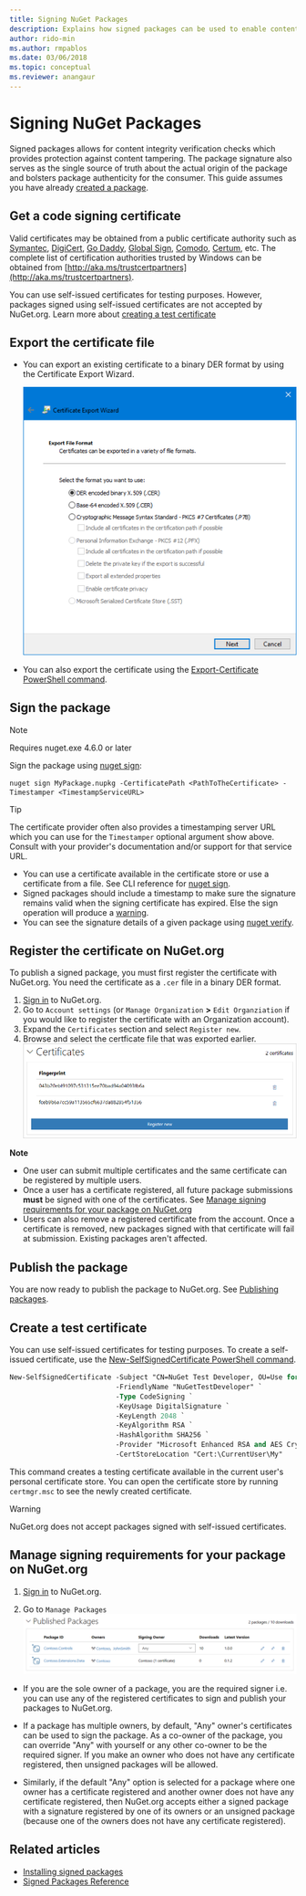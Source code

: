 ```yaml
---
title: Signing NuGet Packages
description: Explains how signed packages can be used to enable content integrity verification.
author: rido-min
ms.author: rmpablos
ms.date: 03/06/2018
ms.topic: conceptual
ms.reviewer: anangaur
---
```


# Signing NuGet Packages

Signed packages allows for content integrity verification checks which provides protection against content tampering. The package signature also serves as the single source of truth about the actual origin of the package and bolsters package authenticity for the consumer. This guide assumes you have already [created a package](creating-a-package.md).

## Get a code signing certificate

Valid certificates may be obtained from a public certificate authority such as [Symantec](https://trustcenter.websecurity.symantec.com/process/trust/productOptions?productType=SoftwareValidationClass3), [DigiCert](https://www.digicert.com/code-signing/), [Go Daddy](https://www.godaddy.com/web-security/code-signing-certificate), [Global Sign](https://www.globalsign.com/en/code-signing-certificate/), [Comodo](https://www.comodo.com/e-commerce/code-signing/code-signing-certificate.php), [Certum](https://www.certum.eu/certum/cert,offer_en_open_source_cs.xml), etc. The complete list of certification authorities trusted by Windows can be obtained from [http://aka.ms/trustcertpartners](http://aka.ms/trustcertpartners).

You can use self-issued certificates for testing purposes. However, packages signed using self-issued certificates are not accepted by NuGet.org. Learn more about [creating a test certificate](#create-a-test-certificate)

## Export the certificate file

* You can export an existing certificate to a binary DER format by using the Certificate Export Wizard.

  ![Certificate Export Wizard](../reference/media/CertificateExportWizard.png)

* You can also export the certificate using the [Export-Certificate PowerShell command](/powershell/module/pkiclient/export-certificate).

## Sign the package

> [!note]
> Requires nuget.exe 4.6.0 or later

Sign the package using [nuget sign](../tools/cli-ref-sign.md):

```cli
nuget sign MyPackage.nupkg -CertificatePath <PathToTheCertificate> -Timestamper <TimestampServiceURL>
```

> [!Tip]
> The certificate provider often also provides a timestamping server URL which you can use for the `Timestamper` optional argument show above. Consult with your provider's documentation and/or support for that service URL.

* You can use a certificate available in the certificate store or use a certificate from a file. See CLI reference for [nuget sign](../tools/cli-ref-sign.md).
* Signed packages should include a timestamp to make sure the signature remains valid when the signing certificate has expired. Else the sign operation will produce a [warning](../reference/errors-and-warnings/NU3002.md).
* You can see the signature details of a given package using [nuget verify](../tools/cli-ref-verify.md).

## Register the certificate on NuGet.org

To publish a signed package, you must first register the certificate with NuGet.org. You need the certificate as a `.cer` file in a binary DER format.

1. [Sign in](https://www.nuget.org/users/account/LogOn?returnUrl=%2F) to NuGet.org.
1. Go to `Account settings` (or `Manage Organization` **>** `Edit Organziation` if you would like to register the certificate with an Organization account).
1. Expand the `Certificates` section and select `Register new`.
1. Browse and select the certficate file that was exported earlier.
  ![Registered Certificates](../reference/media/registered-certs.png)

**Note**
* One user can submit multiple certificates and the same certificate can be registered by multiple users.
* Once a user has a certificate registered, all future package submissions **must** be signed with one of the certificates. See [Manage signing requirements for your package on NuGet.org](#manage-signing-requirements-for-your-package-on-nugetorg)
* Users can also remove a registered certificate from the account. Once a certificate is removed, new packages signed with that certificate will fail at submission. Existing packages aren't affected.

## Publish the package

You are now ready to publish the package to NuGet.org. See [Publishing packages](Publish-a-package.md).

## Create a test certificate

You can use self-issued certificates for testing purposes. To create a self-issued certificate, use the [New-SelfSignedCertificate PowerShell command](/powershell/module/pkiclient/new-selfsignedcertificate).

```ps
New-SelfSignedCertificate -Subject "CN=NuGet Test Developer, OU=Use for testing purposes ONLY" `
                          -FriendlyName "NuGetTestDeveloper" `
                          -Type CodeSigning `
                          -KeyUsage DigitalSignature `
                          -KeyLength 2048 `
                          -KeyAlgorithm RSA `
                          -HashAlgorithm SHA256 `
                          -Provider "Microsoft Enhanced RSA and AES Cryptographic Provider" `
                          -CertStoreLocation "Cert:\CurrentUser\My" 
```

This command creates a testing certificate available in the current user's personal certificate store. You can open the certificate store by running `certmgr.msc` to see the newly created certificate.

> [!Warning]
> NuGet.org does not accept packages signed with self-issued certificates.

## Manage signing requirements for your package on NuGet.org
1. [Sign in](https://www.nuget.org/users/account/LogOn?returnUrl=%2F) to NuGet.org.

1. Go to `Manage Packages` 
   ![Configure package signers](../reference/media/configure-package-signers.png)

* If you are the sole owner of a package, you are the required signer i.e. you can use any of the registered certificates to sign and publish your packages to NuGet.org.

* If a package has multiple owners, by default, "Any" owner's certificates can be used to sign the package. As a co-owner of the package, you can override "Any" with yourself or any other co-owner to be the required signer. If you make an owner  who does not have any certificate registered, then unsigned packages will be allowed. 

* Similarly, if the default "Any" option is selected for a package where one owner has a certificate registered and another owner does not have any certificate registered, then NuGet.org accepts either a signed package with a signature registered by one of its owners or an unsigned package (because one of the owners does not have any certificate registered).

## Related articles

- [Installing signed packages](../consume-packages/installing-signed-packages.md)
- [Signed Packages Reference](../reference/Signed-Packages-Reference.md)
